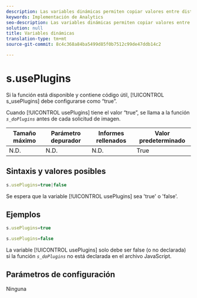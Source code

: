 ```yaml
---
description: Las variables dinámicas permiten copiar valores entre distintas variables sin necesidad de escribir varias veces los valores completos en las solicitudes de imagen del sitio.
keywords: Implementación de Analytics
seo-description: Las variables dinámicas permiten copiar valores entre distintas variables sin necesidad de escribir varias veces los valores completos en las solicitudes de imagen del sitio.
solution: null
title: Variables dinámicas
translation-type: tm+mt
source-git-commit: 8c4c368a84ba5499d85f0b7512c99de47ddb14c2

---
```



# s.usePlugins

Si la función está disponible y contiene código útil, [!UICONTROL s_usePlugins] debe configurarse como “true”.

Cuando [!UICONTROL usePlugins] tiene el valor “true”, se llama a la función *`s_doPlugins`* antes de cada solicitud de imagen.

| Tamaño máximo | Parámetro depurador | Informes rellenados | Valor predeterminado |
|---|---|---|---|
| N.D. | N.D. | N.D. | True |

## Sintaxis y valores posibles

```js
s.usePlugins=true|false
```

Se espera que la variable [!UICONTROL usePlugins] sea 'true' o 'false'.

## Ejemplos

```js
s.usePlugins=true
```

```js
s.usePlugins=false
```

La variable [!UICONTROL usePlugins] solo debe ser false (o no declarada) si la función *`s_doPlugins`* no está declarada en el archivo JavaScript.

## Parámetros de configuración

Ninguna
